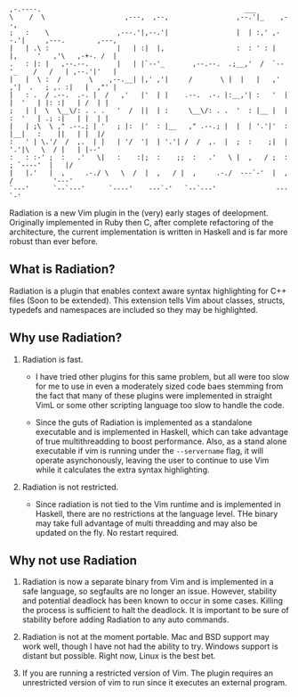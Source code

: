 	,-.----.                                                   ___                                  
	\    /  \                    ,---,  ,--,                 ,--.'|_    ,--,                        
	;   :    \                 ,---.'|,--.'|                 |  | :,' ,--.'|     ,---.        ,---, 
	|   | .\ :                 |   | :|  |,                  :  : ' : |  |,     '   ,'\   ,-+-. /  |
	.   : |: |   ,--.--.       |   | |`--'_       ,--.--.  .;__,'  /  `--'_    /   /   | ,--.'|'   |
	|   |  \ :  /       \    ,--.__| |,' ,'|     /       \ |  |   |   ,' ,'|  .   ; ,. :|   |  ,"' |
	|   : .  / .--.  .-. |  /   ,'   |'  | |    .--.  .-. |:__,'| :   '  | |  '   | |: :|   | /  | |
	;   | |  \  \__\/: . . .   '  /  ||  | :     \__\/: . .  '  : |__ |  | :  '   | .; :|   | |  | |
	|   | ;\  \ ," .--.; | '   ; |:  |'  : |__   ," .--.; |  |  | '.'|'  : |__|   :    ||   | |  |/ 
	:   ' | \.'/  /  ,.  | |   | '/  '|  | '.'| /  /  ,.  |  ;  :    ;|  | '.'|\   \  / |   | |--'  
	:   : :-' ;  :   .'   \|   :    :|;  :    ;;  :   .'   \ |  ,   / ;  :    ; `----'  |   |/      
	|   |.'   |  ,     .-./ \   \  /  |  ,   / |  ,     .-./  ---`-'  |  ,   /          '---'       
	`---'      `--`---'      `----'    ---`-'   `--`---'               ---`-'                       
                                                                                                 
                                                                                                            
                                                                                                            
                                            
Radiation is a new Vim plugin in the (very) early stages of deelopment.
Originally implemented in Ruby then C, after complete refactoring of the
architecture, the current implementation is written in Haskell and is far more
robust than ever before.

## What is Radiation?

Radiation is a plugin that enables context aware syntax highlighting for C++
files (Soon to be extended). This extension tells Vim about classes, structs,
typedefs and namespaces are included so they may be highlighted.

## Why use Radiation?

1. Radiation is fast.
    * I have tried other plugins for this same problem, but all were too slow for me to
    use in even a moderately sized code baes stemming from the fact that many of these
    plugins were implemented in straight VimL or some other scripting language too slow
    to handle the code.

    * Since the guts of Radiation is implemented as a standalone executable and
    is implemented in Haskell, which can take advantage of true multithreadding
    to boost performance. Also, as a stand alone executable if vim is running under
    the `--servername` flag, it will operate asynchonously, leaving the user to
    continue to use Vim while it calculates the extra syntax highlighting.

2. Radiation is not restricted.
    * Since radiation is not tied to the Vim runtime and is implemented in Haskell,
    there are no restrictions at the language level. THe binary may take full advantage
    of multi threadding and may also be updated on the fly. No restart required.

## Why not use Radiation
    
1. Radiation is now a separate binary from Vim and is implemented in a safe
language, so segfaults are no longer an issue. However, stability and potential
deadlock has been known to occur in some cases. Killing the process is sufficient
to halt the deadlock. It is important to be sure of stability before adding
Radiation to any auto commands.

2. Radiation is not at the moment portable. Mac and BSD support may work well, though
I have not had the ability to try. Windows support is distant but possible. Right now,
Linux is the best bet.

3. If you are running a restricted version of Vim. The plugin requires an unrestricted
version of vim to run since it executes an external program.
